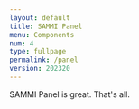 ```yaml
---
layout: default
title: SAMMI Panel
menu: Components
num: 4
type: fullpage
permalink: /panel
version: 202320
---
```

SAMMI Panel is great. That's all.
